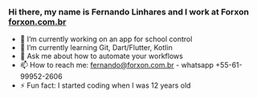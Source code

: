 ### Hi there, my name is Fernando Linhares and I work at Forxon [forxon.com.br](https://forxon.com.br)

<!--
**falinhares/falinhares** is a ✨ _special_ ✨ repository because its `README.md` (this file) appears on your GitHub profile.

Here are some ideas to get you started:-->

- 🔭 I’m currently working on an app for school control
- 🌱 I’m currently learning Git, Dart/Flutter, Kotlin
- 💬 Ask me about how to automate your workflows
- 📫 How to reach me: fernando@forxon.com.br - whatsapp +55-61-99952-2606
- ⚡ Fun fact: I started coding when I was 12 years old
